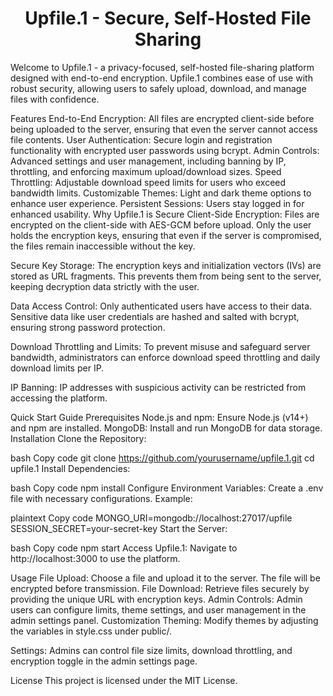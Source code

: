 <div align="center">

# Upfile.1 - Secure, Self-Hosted File Sharing

</div>

Welcome to Upfile.1 - a privacy-focused, self-hosted file-sharing platform designed with end-to-end encryption. Upfile.1 combines ease of use with robust security, allowing users to safely upload, download, and manage files with confidence.

Features
End-to-End Encryption: All files are encrypted client-side before being uploaded to the server, ensuring that even the server cannot access file contents.
User Authentication: Secure login and registration functionality with encrypted user passwords using bcrypt.
Admin Controls: Advanced settings and user management, including banning by IP, throttling, and enforcing maximum upload/download sizes.
Speed Throttling: Adjustable download speed limits for users who exceed bandwidth limits.
Customizable Themes: Light and dark theme options to enhance user experience.
Persistent Sessions: Users stay logged in for enhanced usability.
Why Upfile.1 is Secure
Client-Side Encryption: Files are encrypted on the client-side with AES-GCM before upload. Only the user holds the encryption keys, ensuring that even if the server is compromised, the files remain inaccessible without the key.

Secure Key Storage: The encryption keys and initialization vectors (IVs) are stored as URL fragments. This prevents them from being sent to the server, keeping decryption data strictly with the user.

Data Access Control: Only authenticated users have access to their data. Sensitive data like user credentials are hashed and salted with bcrypt, ensuring strong password protection.

Download Throttling and Limits: To prevent misuse and safeguard server bandwidth, administrators can enforce download speed throttling and daily download limits per IP.

IP Banning: IP addresses with suspicious activity can be restricted from accessing the platform.

Quick Start Guide
Prerequisites
Node.js and npm: Ensure Node.js (v14+) and npm are installed.
MongoDB: Install and run MongoDB for data storage.
Installation
Clone the Repository:

bash
Copy code
git clone https://github.com/yourusername/upfile.1.git
cd upfile.1
Install Dependencies:

bash
Copy code
npm install
Configure Environment Variables: Create a .env file with necessary configurations. Example:

plaintext
Copy code
MONGO_URI=mongodb://localhost:27017/upfile
SESSION_SECRET=your-secret-key
Start the Server:

bash
Copy code
npm start
Access Upfile.1: Navigate to http://localhost:3000 to use the platform.

Usage
File Upload: Choose a file and upload it to the server. The file will be encrypted before transmission.
File Download: Retrieve files securely by providing the unique URL with encryption keys.
Admin Controls: Admin users can configure limits, theme settings, and user management in the admin settings panel.
Customization
Theming: Modify themes by adjusting the variables in style.css under public/.

Settings: Admins can control file size limits, download throttling, and encryption toggle in the admin settings page.

License
This project is licensed under the MIT License.


